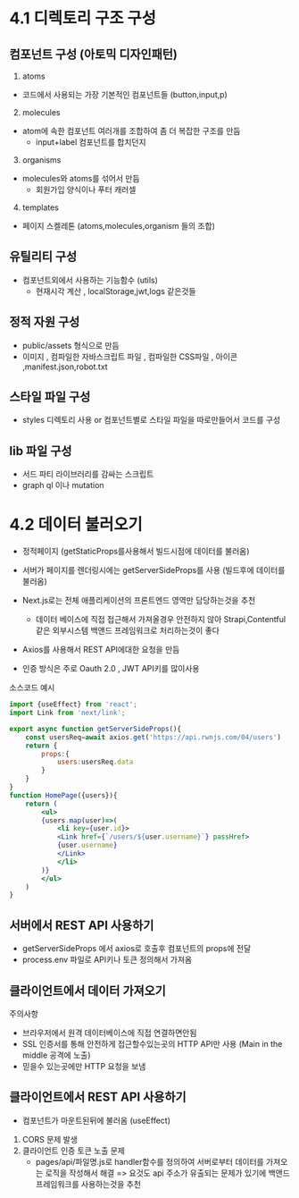 # 4.1 디렉토리 구조 구성

## 컴포넌트 구성 (아토믹 디자인패턴)

1. atoms

- 코드에서 사용되는 가장 기본적인 컴포넌트들 (button,input,p)

2. molecules

- atom에 속한 컴포넌트 여러개를 조합하여 좀 더 복잡한 구조를 만듬
  - input+label 컴포넌트를 합치던지

3. organisms

- molecules와 atoms를 섞어서 만듬
  - 회원가입 양식이나 푸터 캐러셀

4. templates

- 페이지 스켈레톤 (atoms,molecules,organism 들의 조합)

## 유틸리티 구성

- 컴포넌트외에서 사용하는 기능함수 (utils)
  - 현재시각 계산 , localStorage,jwt,logs 같은것들

## 정적 자원 구성

- public/assets 형식으로 만듬
- 이미지 , 컴파일한 자바스크립트 파일 , 컴파일한 CSS파일 , 아이콘 ,manifest.json,robot.txt

## 스타일 파일 구성

- styles 디렉토리 사용 or 컴포넌트별로 스타일 파일을 따로만들어서 코드를 구성

## lib 파일 구성

- 서드 파티 라이브러리를 감싸는 스크립트
- graph ql 이나 mutation

# 4.2 데이터 불러오기

- 정적페이지 (getStaticProps를사용해서 빌드시점에 데이터를 불러옴)
- 서버가 페이지를 렌더링시에는 getServerSideProps를 사용 (빌드후에 데이터를 불러옴)
- Next.js로는 전체 애플리케이션의 프론트엔드 영역만 담당하는것을 추천
  - 데이터 베이스에 직접 접근해서 가져올경우 안전하지 않아 Strapi,Contentful같은 외부시스템 백앤드 프레임워크로 처리하는것이 좋다
- Axios를 사용해서 REST API에대한 요청을 만듬

- 인증 방식은 주로 Oauth 2.0 , JWT API키를 많이사용

소스코드 예시

```jsx
import {useEffect} from 'react';
import Link from 'next/link';

export async function getServerSideProps(){
    const usersReq=await axios.get('https://api.rwnjs.com/04/users')
    return {
        props:{
            users:usersReq.data
        }
    }
}
function HomePage({users}){
    return (
        <ul>
        {users.map(user)=>(
            <li key={user.id}>
            <Link href={`/users/${user.username}`} passHref>
            {user.username}
            </Link>
            </li>
        )}
        </ul>
    )
}

```

## 서버에서 REST API 사용하기

- getServerSideProps 에서 axios로 호출후 컴포넌트의 props에 전달
- process.env 파일로 API키나 토큰 정의해서 가져옴

## 클라이언트에서 데이터 가져오기

주의사항

- 브라우저에서 원격 데이터베이스에 직접 연결하면안됨
- SSL 인증서를 통해 안전하게 접근할수있는곳의 HTTP API만 사용 (Main in the middle 공격에 노출)
- 믿을수 있는곳에만 HTTP 요청을 보냄

## 클라이언트에서 REST API 사용하기

- 컴포넌트가 마운트된뒤에 불러옴 (useEffect)

1. CORS 문제 발생
2. 클라이언트 인증 토큰 노출 문제
   - pages/api/파일명.js로 handler함수를 정의하여 서버로부터 데이터를 가져오는 로직을 작성해서 해결
     => 요것도 api 주소가 유출되는 문제가 있기에 백앤드 프레임워크를 사용하는것을 추천
